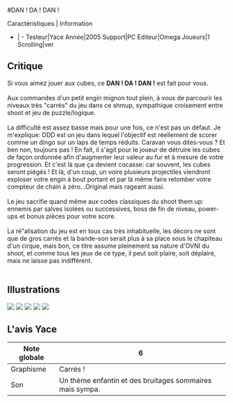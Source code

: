 #DAN ! DA ! DAN !

Caractéristiques | Information
- | -
Testeur|Yace
Année|2005
Support|PC
Editeur|Omega
Joueurs|1
Scrolling|ver

## Critique
Si vous aimez jouer aux cubes, ce <b>DAN ! DA ! DAN !</b> est fait pour vous.<br/><br/>Aux commandes d'un petit engin mignon tout plein, à vous de parcourir les niveaux très "carrés" du jeu dans ce shmup, sympathique croisement entre shoot et jeu de puzzle/logique.<br/><br/>La difficulté est assez basse mais pour une fois, ce n'est pas un défaut. Je m'explique: DDD est un jeu dans lequel l'objectif est réellement de scorer comme un dingo sur un laps de temps réduits. Caravan vous dites-vous ? Et ben non, toujours pas ! En fait, il s'agit pour le joueur de détruire les cubes de façon ordonnée afin d'augmenter leur valeur au fur et à mesure de votre progression. Et c'est là que ça devient cocasse: car souvent, les cubes seront piégés ! Et là, d'un coup, un voire plusieurs projectiles viendront exploser votre engin à bout portant et par là même faire retomber votre compteur de chain à zéro...Original mais rageant aussi.<br/><br/>Le jeu sacrifie quand même aux codes classiques du shoot them up: ennemis par salves isolées ou successives, boss de fin de niveau, power-ups et bonus pièces pour votre score.<br/><br/>La ré"alisation du jeu est en tous cas très inhabituelle, les décors ne sont que de gros carrés et la bande-son serait plus à sa place sous le chapiteau d'un cirque, mais bon, ce titre assume pleinement sa nature d'OVNI du shoot, et comme tous les jeux de ce type, il peut soit plaire, soit déplaire, mais ne laisse pas indifférent.<br/><br/>

## Illustrations
![](http://www.shmup.com/images/thumbs/img_fiche_1_1212.jpg)
![](http://www.shmup.com/images/thumbs/img_fiche_2_1212.JPG)
![](http://www.shmup.com/images/thumbs/img_fiche_3_1212.JPG)
![](http://www.shmup.com/images/thumbs/img_fiche_4_1212.JPG)
![](http://www.shmup.com/images/thumbs/img_fiche_5_1212.JPG)

## L'avis Yace
Note globale|6
-|-
Graphisme|Carrés !
Son|Un thème enfantin et des bruitages sommaires mais sympa.
